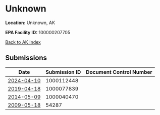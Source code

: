 # Unknown

**Location:** Unknown, AK

**EPA Facility ID:** 100000207705

[Back to AK Index](../../index.md)

## Submissions

| Date | Submission ID | Document Control Number |
|------|--------------|-------------------------|
| [2024-04-10](submissions/1000112448.md) | 1000112448 |  |
| [2019-04-18](submissions/1000077839.md) | 1000077839 |  |
| [2014-05-09](submissions/1000040470.md) | 1000040470 |  |
| [2009-05-18](submissions/54287.md) | 54287 |  |
